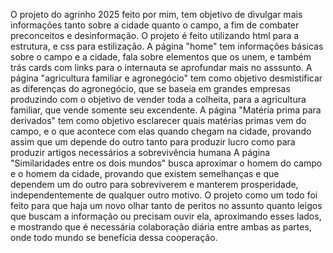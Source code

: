 O projeto do agrinho 2025 feito por mim, tem objetivo de divulgar mais informações tanto sobre a cidade quanto o campo, a fim de combater preconceitos e desinformação.
O projeto é feito utilizando html para a estrutura, e css para estilização.
A página "home" tem informações básicas sobre o campo e a cidade, fala sobre elementos que os unem, e também trás cards com links para o internauta se aprofundar mais no asssunto.
A página "agricultura familiar e agronegócio" tem como objetivo desmistificar as diferenças do agronegócio, que se baseia em grandes empresas produzindo com o objetivo de vender toda a colheita, para a agricultura familiar, que vende somente seu excendente.
A página "Matéria prima para derivados" tem como objetivo esclarecer quais matérias primas vem do campo, e o que acontece com elas quando chegam na cidade, provando assim que um depende do outro tanto para produzir lucro como para produzir artigos necessários a sobrevivência humana
A página "Similaridades entre os dois mundos" busca aproximar o homem do campo e o homem da cidade, provando que existem semelhanças e que dependem um do outro para sobreviverem e manterem prosperidade, independentemente de qualquer outro motivo.
O projeto como um todo foi feito para que haja um novo olhar tanto de peritos no assunto quanto leigos que buscam a informação ou precisam ouvir ela, aproximando esses lados, e mostrando que é necessária colaboração diária entre ambas as partes, onde todo mundo se benefícia dessa cooperação.
